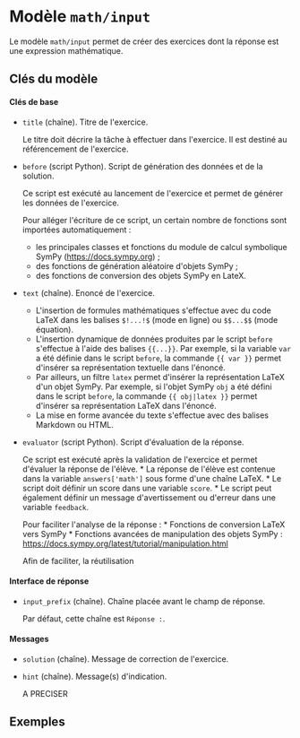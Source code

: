 # Modèle `math/input`

Le modèle `math/input` permet de créer des exercices dont la réponse est une expression mathématique.


## Clés du modèle

#### Clés de base
* `title` (chaîne). Titre de l'exercice.

    Le titre doit décrire la tâche à effectuer dans l'exercice. Il est destiné au référencement de l'exercice.


* `before` (script Python). Script de génération des données et de la solution.

    Ce script est exécuté au lancement de l'exercice et permet de générer les données de l'exercice. 
    
    Pour alléger l'écriture de ce script, un certain nombre de fonctions sont importées automatiquement :
    - les principales classes et fonctions du module de calcul symbolique SymPy (https://docs.sympy.org) ;
    - des fonctions de génération aléatoire d'objets SymPy ;
    - des fonctions de conversion des objets SymPy en LateX.
 

* `text` (chaîne). Enoncé de l'exercice. 
    * L'insertion de formules mathématiques s'effectue avec du code LaTeX dans les balises `$!...!$` (mode en ligne) ou `$$...$$` (mode équation).
    * L'insertion dynamique de données produites par le script `before` s'effectue à l'aide des balises `{{...}}`. Par exemple, si la variable `var` a été définie dans le script `before`, la commande `{{ var }}` permet d'insérer sa représentation textuelle dans l'énoncé.
    * Par ailleurs, un filtre `latex` permet d'insérer la représentation LaTeX d'un objet SymPy. Par exemple, si l'objet SymPy `obj` a été défini dans le script `before`, la commande `{{ obj|latex }}` permet d'insérer sa représentation LaTeX dans l'énoncé.
    * La mise en forme avancée du texte s'effectue avec des balises Markdown ou HTML.


* `evaluator` (script Python). Script d'évaluation de la réponse.

    Ce script est exécuté après la validation de l'exercice et permet d'évaluer la réponse de l'élève.
        * La réponse de l'élève est contenue dans la variable `answers['math']` sous forme d'une chaîne LaTeX.
        * Le script doit définir un score dans une variable `score`.
        * Le script peut également définir un message d'avertissement ou d'erreur dans une variable `feedback`.

    Pour faciliter l'analyse de la réponse :
        * Fonctions de conversion LaTeX vers SymPy
        * Fonctions avancées de manipulation des objets SymPy : https://docs.sympy.org/latest/tutorial/manipulation.html

    Afin de faciliter, la réutilisation


#### Interface de réponse
* `input_prefix` (chaîne). Chaîne placée avant le champ de réponse. 

    Par défaut, cette chaîne est `Réponse :`.

#### Messages
* `solution` (chaîne). Message de correction de l'exercice.



* `hint` (chaîne). Message(s) d'indication.

    A PRECISER

## Exemples
